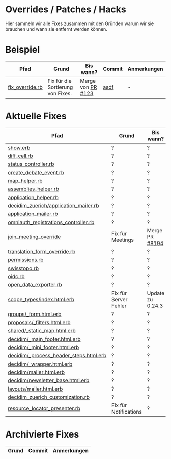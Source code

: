 # Overrides / Patches / Hacks
Hier sammeln wir alle Fixes zusammen mit den Gründen warum wir sie brauchen und wann sie entfernt werden können.

# Beispiel
| Pfad                                         | Grund                             | Bis wann?                                                | Commit                                                 | Anmerkungen |
| -------------------------------------------- | --------------------------------- | -------------------------------------------------------- | ------------------------------------------------------ | ----------- |
| [fix_override.rb](/pfad/zum/fix_override.rb) | Fix für die Sortierung von Fixes. | Merge von [PR #123](https://github.com/projekt/pull/123) | [asdf](https://github.com/company/project/commit/asdf) | -           |

# Aktuelle Fixes
| Pfad                                                                                                                  | Grund                 | Bis wann?                                                      | Commit                                                                                                | Anmerkungen        |
| --------------------------------------------------------------------------------------------------------------------- | --------------------- | -------------------------------------------------------------- | ----------------------------------------------------------------------------------------------------- | ------------------ |
| [show.erb](app/cells/decidim/follow_button/show.erb)                                                                  | ?                     | ?                                                              | ?                                                                                                     | -                  |
| [diff_cell.rb](app/cells/decidim_zuerich/diff_cell.rb)                                                                | ?                     | ?                                                              | ?                                                                                                     | -                  |
| [status_controller.rb](app/controllers/status_controller.rb)                                                          | ?                     | ?                                                              | ?                                                                                                     | -                  |
| [create_debate_event.rb](app/events/decidim_zuerich/debates/create_debate_event.rb)                                   | ?                     | ?                                                              | ?                                                                                                     | -                  |
| [map_helper.rb](app/helpers/decidim/geolocalizables/map_helper.rb)                                                    | ?                     | ?                                                              | ?                                                                                                     | -                  |
| [assemblies_helper.rb](app/helpers/decidim_zuerich/assemblies/assemblies_helper.rb)                                   | ?                     | ?                                                              | ?                                                                                                     | -                  |
| [application_helper.rb](app/helpers/application_helper.rb)                                                            | ?                     | ?                                                              | ?                                                                                                     | -                  |
| [decidim_zuerich/application_mailer.rb](app/mailers/decidim_zuerich/application_mailer.rb)                            | ?                     | ?                                                              | ?                                                                                                     | -                  |
| [application_mailer.rb](app/mailers/application_mailer.rb)                                                            | ?                     | ?                                                              | ?                                                                                                     | -                  |
| [omniauth_registrations_controller.rb](app/overrides/controllers/decidim/devise/omniauth_registrations_controller.rb) | ?                     | ?                                                              | ?                                                                                                     | -                  |
| [join_meeting_override](app/overrides/commands/decidim/meetings/join_meeting_override.rb)                             | Fix für Meetings      | Merge PR [#8194](https://github.com/decidim/decidim/pull/8194) | [#cd4c847](https://github.com/puzzle/decidim-zuerich/commit/cd4c847ce9f1af3baa2612e466f57b59aa425d15) | -                  |
| [translation_form_override.rb](app/overrides/forms/decidim/term_customizer/admin/translation_form_override.rb)        | ?                     | ?                                                              | ?                                                                                                     | -                  |
| [permissions.rb](app/permissions/decidim_zuerich/participatory_processes/permissions.rb)                              | ?                     | ?                                                              | ?                                                                                                     | -                  |
| [swisstopo.rb](app/provider/decidim/map/provider/dynamic_map/swisstopo.rb)                                            | ?                     | ?                                                              | ?                                                                                                     | -                  |
| [oidc.rb](app/provider/omni_auth/strategies/oidc.rb)                                                                  | ?                     | ?                                                              | ?                                                                                                     | -                  |
| [open_data_exporter.rb](app/services/decidim/open_data_exporter.rb)                                                   | ?                     | ?                                                              | ?                                                                                                     | -                  |
| [scope_types/index.html.erb](app/views/decidim/admin/scope_types/index.html.erb)                                      | Fix für Server Fehler | Update zu 0.24.3                                               | [b8221c](https://github.com/puzzle/decidim-zuerich/commits/b8221cd84035e84600dab5dae5434e75062643fc)? | Polymorphic Routes |
| [groups/_form.html.erb](app/views/decidim/groups/_form.html.erb)                                                      | ?                     | ?                                                              | ?                                                                                                     | -                  |
| [proposals/_filters.html.erb](app/views/decidim/proposals/proposals/_filters.html.erb)                                | ?                     | ?                                                              | ?                                                                                                     | -                  |
| [shared/_static_map.html.erb](app/views/decidim/shared/_static_map.html.erb)                                          | ?                     | ?                                                              | ?                                                                                                     | -                  |
| [decidim/_main_footer.html.erb](app/views/layouts/decidim/_main_footer.html.erb)                                      | ?                     | ?                                                              | ?                                                                                                     | -                  |
| [decidim/_mini_footer.html.erb](app/views/layouts/decidim/_mini_footer.html.erb)                                      | ?                     | ?                                                              | ?                                                                                                     | -                  |
| [decidim/_process_header_steps.html.erb](app/views/layouts/decidim/_process_header_steps.html.erb)                    | ?                     | ?                                                              | ?                                                                                                     | -                  |
| [decidim/_wrapper.html.erb](app/views/layouts/decidim/_wrapper.html.erb)                                              | ?                     | ?                                                              | ?                                                                                                     | -                  |
| [decidim/mailer.html.erb](app/views/layouts/decidim/mailer.html.erb)                                                  | ?                     | ?                                                              | ?                                                                                                     | -                  |
| [decidim/newsletter_base.html.erb](app/views/layouts/decidim/newsletter_base.html.erb)                                | ?                     | ?                                                              | ?                                                                                                     | -                  |
| [layouts/mailer.html.erb](app/views/layouts/mailer.html.erb)                                                          | ?                     | ?                                                              | ?                                                                                                     | -                  |
| [decidim_zuerich_customization.rb](config/initializers/decidim_zuerich_customization.rb)                              | ?                     | ?                                                              | ?                                                                                                     | -                  |
| [resource_locator_presenter.rb](app/presenters/decidim_zuerich/resource_locator_presenter.rb)                         | Fix für Notifications | ?                                                              | ?                                                                                                     | -                  |
# Archivierte Fixes
| Grund | Commit | Anmerkungen |
| ----- | ------ | ----------- |
